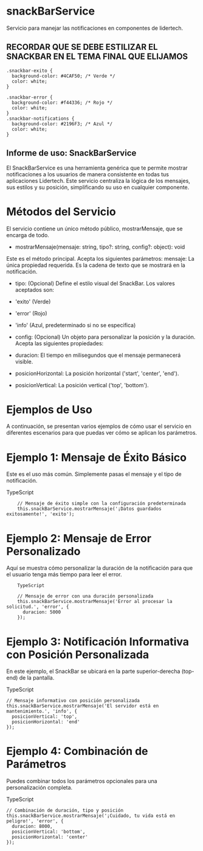 # snackBarService
Servicio para manejar las notificaciones en componentes de lidertech.

## RECORDAR QUE SE DEBE ESTILIZAR EL SNACKBAR EN EL TEMA FINAL QUE ELIJAMOS ###

    .snackbar-exito {
      background-color: #4CAF50; /* Verde */
      color: white;
    }
    
    .snackbar-error {
      background-color: #f44336; /* Rojo */
      color: white;
    }
    .snackbar-notifications {
      background-color: #2196F3; /* Azul */
      color: white;
    }




## Informe de uso: SnackBarService
El SnackBarService es una herramienta genérica que te permite mostrar notificaciones a los usuarios de manera consistente en todas tus aplicaciones Lidertech. Este servicio centraliza la lógica de los mensajes, sus estilos y su posición, simplificando su uso en cualquier componente.

# Métodos del Servicio
El servicio contiene un único método público, mostrarMensaje, que se encarga de todo.

* mostrarMensaje(mensaje: string, tipo?: string, config?: object): void

Este es el método principal. Acepta los siguientes parámetros:
mensaje: La única propiedad requerida. Es la cadena de texto que se mostrará en la notificación.

* tipo: (Opcional) Define el estilo visual del SnackBar. Los valores aceptados son:

* 'exito' (Verde)

* 'error' (Rojo)

* 'info' (Azul, predeterminado si no se especifica)

* config: (Opcional) Un objeto para personalizar la posición y la duración. Acepta las siguientes propiedades:

* duracion: El tiempo en milisegundos que el mensaje permanecerá visible.

* posicionHorizontal: La posición horizontal ('start', 'center', 'end').

* posicionVertical: La posición vertical ('top', 'bottom').

# Ejemplos de Uso
A continuación, se presentan varios ejemplos de cómo usar el servicio en diferentes escenarios para que puedas ver cómo se aplican los parámetros.

# Ejemplo 1: Mensaje de Éxito Básico
Este es el uso más común. Simplemente pasas el mensaje y el tipo de notificación.

TypeScript

        // Mensaje de éxito simple con la configuración predeterminada
        this.snackBarService.mostrarMensaje('¡Datos guardados exitosamente!', 'exito');

        
# Ejemplo 2: Mensaje de Error Personalizado
 Aquí se muestra cómo personalizar la duración de la notificación para que el usuario tenga más tiempo para leer el error.
        
        TypeScript
        
        // Mensaje de error con una duración personalizada
        this.snackBarService.mostrarMensaje('Error al procesar la solicitud.', 'error', {
          duracion: 5000
        });
        
# Ejemplo 3: Notificación Informativa con Posición Personalizada
En este ejemplo, el SnackBar se ubicará en la parte superior-derecha (top-end) de la pantalla.

TypeScript

    // Mensaje informativo con posición personalizada
    this.snackBarService.mostrarMensaje('El servidor está en mantenimiento.', 'info', {
      posicionVertical: 'top',
      posicionHorizontal: 'end'
    });

# Ejemplo 4: Combinación de Parámetros
Puedes combinar todos los parámetros opcionales para una personalización completa.

TypeScript

    // Combinación de duración, tipo y posición
    this.snackBarService.mostrarMensaje('¡Cuidado, tu vida está en peligro!', 'error', {
      duracion: 8000,
      posicionVertical: 'bottom',
      posicionHorizontal: 'center'
    });

